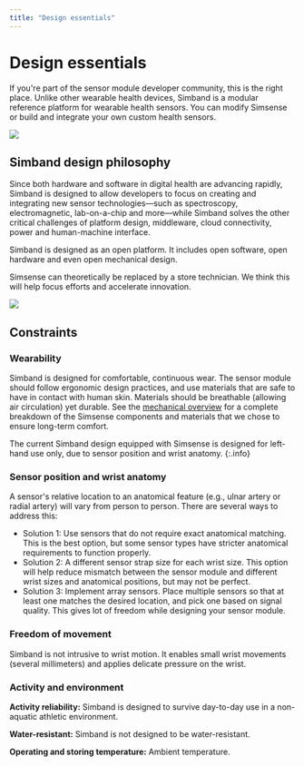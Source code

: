 ```yaml
---
title: "Design essentials"
---
```


# Design essentials

If you're part of the sensor module developer community, this is the right place. Unlike other wearable health devices, Simband is a modular reference platform for wearable health sensors. You can modify Simsense or build and integrate your own custom health sensors.

![](/images/docs/sensor-module/sensor-module-documentation/design-essentials/simband-angular-top-view3.png)

## Simband design philosophy

Since both hardware and software in digital health are advancing rapidly, Simband is designed to allow developers to focus on creating and integrating new sensor technologies—such as spectroscopy, electromagnetic, lab-on-a-chip and more—while Simband solves the other critical challenges of platform design, middleware, cloud connectivity, power and human-machine interface.

Simband is designed as an open platform. It includes open software, open hardware and even open mechanical design.

Simsense can theoretically be replaced by a store technician. We think this will help focus efforts and accelerate innovation.

![](/images/docs/sensor-module/sensor-module-documentation/design-essentials/simband-modularity-bottom.png)

## Constraints

### Wearability

Simband is designed for comfortable, continuous wear. The sensor module should follow ergonomic design practices, and use materials that are safe to have in contact with human skin. Materials should be breathable (allowing air circulation) yet durable. See the [mechanical overview][1] for a complete breakdown of the Simsense components and materials that we chose to ensure long-term comfort.

The current Simband design equipped with Simsense is designed for left-hand use only, due to sensor position and wrist anatomy.
{:.info}

### Sensor position and wrist anatomy

A sensor's relative location to an anatomical feature (e.g., ulnar artery or radial artery) will vary from person to person. There are several ways to address this:

* Solution 1: Use sensors that do not require exact anatomical matching. This is the best option, but some sensor types have stricter anatomical requirements to function properly.
* Solution 2: A different sensor strap size for each wrist size. This option will help reduce mismatch between the sensor module and different wrist sizes and anatomical positions, but may not be perfect.
* Solution 3: Implement array sensors. Place multiple sensors so that at least one matches the desired location, and pick one based on signal quality. This gives lot of freedom while designing your sensor module.

### Freedom of movement

Simband is not intrusive to wrist motion. It enables small wrist movements (several millimeters) and applies delicate pressure on the wrist.

### Activity and environment

**Activity reliability:** Simband is designed to survive day-to-day use in a non-aquatic athletic environment. 

**Water-resistant:** Simband is not designed to be water-resistant.

**Operating and storing temperature:** Ambient temperature.

[1]: /sensor-module/sensor-module-documentation/mechanical-overview.html#simsense-mechanical-parts "Simsense parts"
[2]: /sensor-module/sensor-module-documentation/simsense.html "Simsense"


